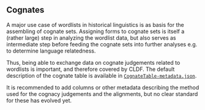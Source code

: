 ## Cognates

A major use case of wordlists in historical linguistics is as basis for the assembling of
cognate sets. Assigning forms to cognate sets is itself a (rather large) step
in analyzing the wordlist data, but also serves as intermediate step before
feeding the cognate sets into further analyses e.g. to determine language relatedness.

Thus, being able to exchange data on cognate judgements related to wordlists
is important, and therefore covered by CLDF. The default description of the cognate
table is available in [`CognateTable-metadata.json`](CognateTable-metadata.json).

It is recommended to add columns or other metadata describing the method used
for the cognacy judgements and the alignments, but no clear standard for these
has evolved yet.
